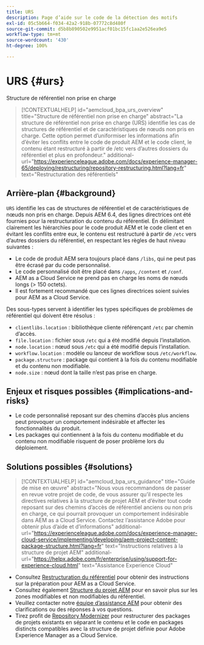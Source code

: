 ```yaml
---
title: URS
description: Page d’aide sur le code de la détection des motifs
exl-id: 05c5b664-f034-42a2-918b-07772c8d480f
source-git-commit: d5b8b890502e9951acf01bc15fc1aa2e526ea9e5
workflow-type: tm+mt
source-wordcount: '430'
ht-degree: 100%

---
```


# URS {#urs}

Structure de référentiel non prise en charge

>[!CONTEXTUALHELP]
>id="aemcloud_bpa_urs_overview"
>title="Structure de référentiel non prise en charge"
>abstract="La structure de référentiel non prise en charge (URS) identifie les cas de structures de référentiel et de caractéristiques de nœuds non pris en charge. Cette option permet d’uniformiser les informations afin d’éviter les conflits entre le code de produit AEM et le code client, le contenu étant restructuré à partir de /etc vers d’autres dossiers du référentiel et plus en profondeur."
>additional-url="https://experienceleague.adobe.com/docs/experience-manager-65/deploying/restructuring/repository-restructuring.html?lang=fr" text="Restructuration des référentiels"

## Arrière-plan {#background}

`URS` identifie les cas de structures de référentiel et de caractéristiques de nœuds non pris en charge. Depuis AEM 6.4, des lignes directrices ont été fournies pour la restructuration du contenu du référentiel. En délimitant clairement les hiérarchies pour le code produit AEM et le code client et en évitant les conflits entre eux, le contenu est restructuré à partir de `/etc` vers d’autres dossiers du référentiel, en respectant les règles de haut niveau suivantes :

* Le code de produit AEM sera toujours placé dans `/libs`, qui ne peut pas être écrasé par du code personnalisé.
* Le code personnalisé doit être placé dans `/apps`, `/content` et `/conf`.
* AEM as a Cloud Service ne prend pas en charge les noms de nœuds longs (> 150 octets).
* Il est fortement recommandé que ces lignes directrices soient suivies pour AEM as a Cloud Service.

Des sous-types servent à identifier les types spécifiques de problèmes de référentiel qui doivent être résolus :
* `clientlibs.location` : bibliothèque cliente référençant `/etc` par chemin d’accès.
* `file.location` : fichier sous `/etc` qui a été modifié depuis l’installation.
* `node.location` : nœud sous `/etc` qui a été modifié depuis l’installation.
* `workflow.location` : modèle ou lanceur de workflow sous `/etc/workflow`.
* `package.structure` : package qui contient à la fois du contenu modifiable et du contenu non modifiable.
* `node.size` : nœud dont la taille n’est pas prise en charge.

## Enjeux et risques possibles {#implications-and-risks}

* Le code personnalisé reposant sur des chemins d’accès plus anciens peut provoquer un comportement indésirable et affecter les fonctionnalités du produit.
* Les packages qui contiennent à la fois du contenu modifiable et du contenu non modifiable risquent de poser problème lors du déploiement.

## Solutions possibles {#solutions}

>[!CONTEXTUALHELP]
>id="aemcloud_bpa_urs_guidance"
>title="Guide de mise en œuvre"
>abstract="Nous vous recommandons de passer en revue votre projet de code, de vous assurer qu’il respecte les directives relatives à la structure de projet AEM et d’éviter tout code reposant sur des chemins d’accès de référentiel anciens ou non pris en charge, ce qui pourrait provoquer un comportement indésirable dans AEM as a Cloud Service. Contactez l’assistance Adobe pour obtenir plus d’aide et d’informations"
>additional-url="https://experienceleague.adobe.com/docs/experience-manager-cloud-service/implementing/developing/aem-project-content-package-structure.html?lang=fr" text="Instructions relatives à la structure de projet AEM"
>additional-url="https://helpx.adobe.com/fr/enterprise/using/support-for-experience-cloud.html" text="Assistance Experience Cloud"

* Consultez [Restructuration du référentiel](https://experienceleague.adobe.com/docs/experience-manager-65/deploying/restructuring/repository-restructuring.html?lang=fr) pour obtenir des instructions sur la préparation pour AEM as a Cloud Service.
* Consultez également [Structure du projet AEM](https://experienceleague.adobe.com/docs/experience-manager-cloud-service/implementing/developing/aem-project-content-package-structure.html?lang=fr) pour en savoir plus sur les zones modifiables et non modifiables du référentiel.
* Veuillez contacter notre [équipe d’assistance AEM](https://helpx.adobe.com/fr/enterprise/using/support-for-experience-cloud.html) pour obtenir des clarifications ou des réponses à vos questions.
* Tirez profit de [Repository Modernizer](https://experienceleague.adobe.com/docs/experience-manager-cloud-service/moving/refactoring-tools/repo-modernizer.html?lang=fr#refactoring-tools) pour restructurer des packages de projets existants en séparant le contenu et le code en packages distincts compatibles avec la structure de projet définie pour Adobe Experience Manager as a Cloud Service.
